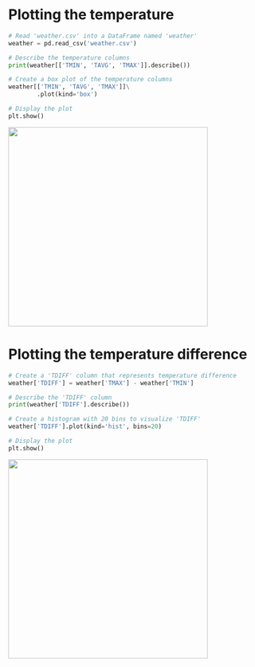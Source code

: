 # Plotting the temperature
```py
# Read 'weather.csv' into a DataFrame named 'weather'
weather = pd.read_csv('weather.csv')

# Describe the temperature columns
print(weather[['TMIN', 'TAVG', 'TMAX']].describe())

# Create a box plot of the temperature columns
weather[['TMIN', 'TAVG', 'TMAX']]\
        .plot(kind='box')

# Display the plot
plt.show()
```
<img src="https://user-images.githubusercontent.com/51888893/211407360-9eba5b80-8934-4741-bc1f-831cc96ec421.png" width=400px>

# Plotting the temperature difference
```py
# Create a 'TDIFF' column that represents temperature difference
weather['TDIFF'] = weather['TMAX'] - weather['TMIN']

# Describe the 'TDIFF' column
print(weather['TDIFF'].describe())

# Create a histogram with 20 bins to visualize 'TDIFF'
weather['TDIFF'].plot(kind='hist', bins=20)

# Display the plot
plt.show()
```
<img src="https://user-images.githubusercontent.com/51888893/211407761-b6ddec9f-127b-49bd-a49f-17edf2d8850e.png" width=400px>
